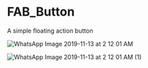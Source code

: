 # FAB_Button
A simple floating action button

![WhatsApp Image 2019-11-13 at 2 12 01 AM](https://user-images.githubusercontent.com/46526807/68709851-7e596600-05bc-11ea-93af-6c88cfa1fea8.jpeg)





![WhatsApp Image 2019-11-13 at 2 12 01 AM (1)](https://user-images.githubusercontent.com/46526807/68709753-4d793100-05bc-11ea-9b4b-4dfda9a4a248.jpeg)
